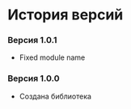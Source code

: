 История версий
==============

### Версия 1.0.1
* Fixed module name

### Версия 1.0.0
* Создана библиотека
